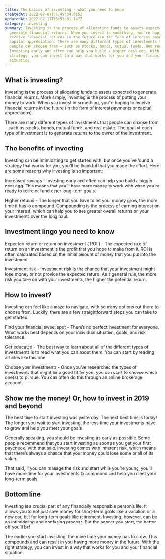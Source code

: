```yaml
---
title: The basics of investing - what you need to know
createdAt: 2022-07-07T16:49:34.815Z
updatedAt: 2022-07-17T05:53:01.147Z
category: investing
summary: Investing is the process of allocating funds to assets expected to
  generate financial returns. When you invest in something, you’re hoping to
  receive financial returns in the future (in the form of interest payments or
  capital appreciation) There are many different types of investments that
  people can choose from – such as stocks, bonds, mutual funds, and real estate.
  Investing early and often can help you build a bigger nest egg. With the right
  strategy, you can invest in a way that works for you and your financial
  situation.
---
```


## What is investing?

Investing is the process of allocating funds to assets expected to generate financial returns. More simply, investing is the process of putting your money to work. When you invest in something, you’re hoping to receive financial returns in the future (in the form of interest payments or capital appreciation).

There are many different types of investments that people can choose from – such as stocks, bonds, mutual funds, and real estate. The goal of each type of investment is to generate returns to the owner of the investment.

## The benefits of investing

Investing can be intimidating to get started with, but once you’ve found a strategy that works for you, you’ll be thankful that you made the effort. Here are some reasons why investing is so important:

Increased savings - Investing early and often can help you build a bigger nest egg. This means that you’ll have more money to work with when you’re ready to retire or fund other long-term goals.

Higher returns - The longer that you have to let your money grow, the more time it has to compound. Compounding is the process of earning interest on your interest, which can help you to see greater overall returns on your investments over the long haul.

## Investment lingo you need to know

Expected return or return on investment ( ROI ) - The expected rate of return on an investment is the profit that you hope to make from it. ROI is often calculated based on the initial amount of money that you put into the investment.

Investment risk - Investment risk is the chance that your investment might lose money or not provide the expected return. As a general rule, the more risk you take on with your investments, the higher the potential return.

## How to invest?

Investing can feel like a maze to navigate, with so many options out there to choose from. Luckily, there are a few straightforward steps you can take to get started:

Find your financial sweet spot - There’s no perfect investment for everyone. What works best depends on your individual situation, goals, and risk tolerance.

Get educated - The best way to learn about all of the different types of investments is to read what you can about them. You can start by reading articles like this one.

Choose your investments - Once you’ve researched the types of investments that might be a good fit for you, you can start to choose which one(s) to pursue. You can often do this through an online brokerage account.

## Show me the money! Or, how to invest in 2019 and beyond

The best time to start investing was yesterday. The next best time is today! The longer you wait to start investing, the less time your investments have to grow and help you meet your goals.

Generally speaking, you should be investing as early as possible. Some people recommend that you start investing as soon as you get your first paycheck. With that said, investing comes with inherent risk, which means that there’s always a chance that your money could lose some or all of its value.

That said, if you can manage the risk and start while you’re young, you’ll have more time for your investments to compound and help you meet your long-term goals.

## Bottom line

Investing is a crucial part of any financially responsible person’s life. It allows you to not just save money for short-term goals like a vacation or a new car, but for long-term goals like retirement. Investing, however, can be an intimidating and confusing process. But the sooner you start, the better off you’ll be!

The earlier you start investing, the more time your money has to grow. This compounds and can result in you having more money in the future. With the right strategy, you can invest in a way that works for you and your financial situation.
